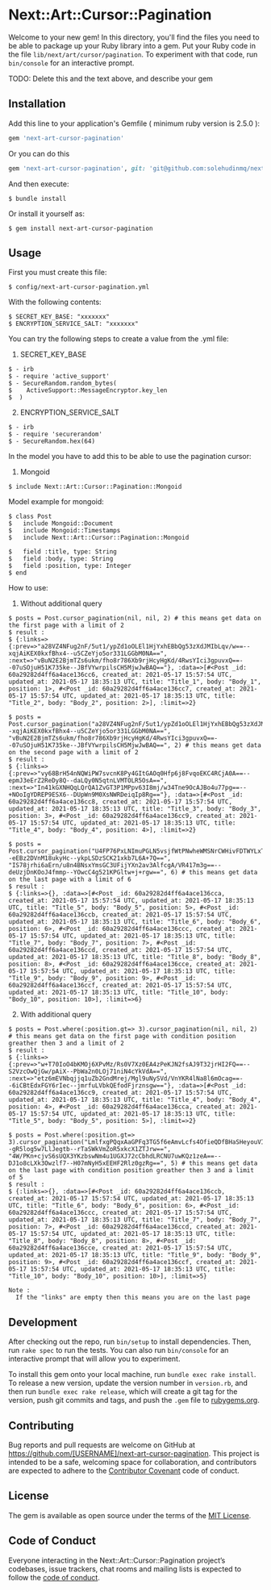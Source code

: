 # Next::Art::Cursor::Pagination

Welcome to your new gem! In this directory, you'll find the files you need to be able to package up your Ruby library into a gem. Put your Ruby code in the file `lib/next/art/cursor/pagination`. To experiment with that code, run `bin/console` for an interactive prompt.

TODO: Delete this and the text above, and describe your gem

## Installation

Add this line to your application's Gemfile ( minimum ruby version is 2.5.0 ):

```ruby
gem 'next-art-cursor-pagination'
```

Or you can do this
```ruby
gem 'next-art-cursor-pagination', git: 'git@github.com:solehudinmq/next-art-cursor-pagination.git', branch: 'master'
```

And then execute:

    $ bundle install

Or install it yourself as:

    $ gem install next-art-cursor-pagination

## Usage

First you must create this file:

    $ config/next-art-cursor-pagination.yml

With the following contents:

    $ SECRET_KEY_BASE: "xxxxxxx"
    $ ENCRYPTION_SERVICE_SALT: "xxxxxxx"

You can try the following steps to create a value from the .yml file:

  1. SECRET_KEY_BASE
    
    $ - irb
    $ - require 'active_support'
    $ - SecureRandom.random_bytes(
    $    ActiveSupport::MessageEncryptor.key_len
    $  ) 
  2. ENCRYPTION_SERVICE_SALT

    $ - irb
    $ - require 'securerandom'
    $ - SecureRandom.hex(64)

In the model you have to add this to be able to use the pagination cursor:

  1. Mongoid

    $ include Next::Art::Cursor::Pagination::Mongoid

Model example for mongoid:

    $ class Post
    $   include Mongoid::Document
    $   include Mongoid::Timestamps
    $   include Next::Art::Cursor::Pagination::Mongoid

    $   field :title, type: String
    $   field :body, type: String
    $   field :position, type: Integer
    $ end


How to use:

  1. Without additional query

    $ posts = Post.cursor_pagination(nil, nil, 2) # this means get data on the first page with a limit of 2
    $ result :
    $ {:links=>{:prev=>"a28VZ4NFug2nF/5ut1/ypZd1oOLEl1HjYxhEBbQg53zXdJMIbLqv/w==--xqjAiKEX0kxfBhx4--u5CZeYjo5or331LGGbM0NA==", :next=>"vBuN2E2BjmTZs6ukm/fho8r786Xb9rjHcyHgKd/4RwsYIci3gpuvxQ==--07uSOjuH51K735ke--JBfVYwrpilsCH5MjwJwBAQ=="}, :data=>[#<Post _id: 60a29282d4ff6a4ace136cc6, created_at: 2021-05-17 15:57:54 UTC, updated_at: 2021-05-17 18:35:13 UTC, title: "Title_1", body: "Body_1", position: 1>, #<Post _id: 60a29282d4ff6a4ace136cc7, created_at: 2021-05-17 15:57:54 UTC, updated_at: 2021-05-17 18:35:13 UTC, title: "Title_2", body: "Body_2", position: 2>], :limit=>2}

    $ posts = Post.cursor_pagination("a28VZ4NFug2nF/5ut1/ypZd1oOLEl1HjYxhEBbQg53zXdJMIbLqv/w==--xqjAiKEX0kxfBhx4--u5CZeYjo5or331LGGbM0NA==", "vBuN2E2BjmTZs6ukm/fho8r786Xb9rjHcyHgKd/4RwsYIci3gpuvxQ==--07uSOjuH51K735ke--JBfVYwrpilsCH5MjwJwBAQ==", 2) # this means get data on the second page with a limit of 2
    $ result :
    $ {:links=>{:prev=>"vy68BrH54nNQWiPW7svcnK8Py4GItGAOq0Hfp6j8FvqoEKC4RCjA0A==--epmJ3eErZ2ReDy8Q--daLQy0N5qtnLVMTOLR5OsA==", :next=>"In41kGXNHQqLQrQA1ZvGT3P1MPpv63I8mj/w34Tne9OcAJBo4u77pg==--+NOoIgYDREP9ESX6--DUpWn9M0XsNWRDeiqIp8Rg=="}, :data=>[#<Post _id: 60a29282d4ff6a4ace136cc8, created_at: 2021-05-17 15:57:54 UTC, updated_at: 2021-05-17 18:35:13 UTC, title: "Title_3", body: "Body_3", position: 3>, #<Post _id: 60a29282d4ff6a4ace136cc9, created_at: 2021-05-17 15:57:54 UTC, updated_at: 2021-05-17 18:35:13 UTC, title: "Title_4", body: "Body_4", position: 4>], :limit=>2}

    $ posts = Post.cursor_pagination("U4FP76PxLNImuPGLN5vsjfWtPNwheWMSNrCWHivFDTWYLxTcw9kcCw==--eEBz2DVnM18ukyHc--ykpLSDzSCK21xkb7L6A+7Q==", "IS78jrhi6aErn/u8n4BNsxYmsGC3UFijYXn2av3AlfcgA/VR417m3g==--deUzjDnKOoJ4fmmp--YOwcC4g521KPGltw+j+rgw==", 6) # this means get data on the last page with a limit of 6
    $ result :
    $ {:links=>{}, :data=>[#<Post _id: 60a29282d4ff6a4ace136cca, created_at: 2021-05-17 15:57:54 UTC, updated_at: 2021-05-17 18:35:13 UTC, title: "Title_5", body: "Body_5", position: 5>, #<Post _id: 60a29282d4ff6a4ace136ccb, created_at: 2021-05-17 15:57:54 UTC, updated_at: 2021-05-17 18:35:13 UTC, title: "Title_6", body: "Body_6", position: 6>, #<Post _id: 60a29282d4ff6a4ace136ccc, created_at: 2021-05-17 15:57:54 UTC, updated_at: 2021-05-17 18:35:13 UTC, title: "Title_7", body: "Body_7", position: 7>, #<Post _id: 60a29282d4ff6a4ace136ccd, created_at: 2021-05-17 15:57:54 UTC, updated_at: 2021-05-17 18:35:13 UTC, title: "Title_8", body: "Body_8", position: 8>, #<Post _id: 60a29282d4ff6a4ace136cce, created_at: 2021-05-17 15:57:54 UTC, updated_at: 2021-05-17 18:35:13 UTC, title: "Title_9", body: "Body_9", position: 9>, #<Post _id: 60a29282d4ff6a4ace136ccf, created_at: 2021-05-17 15:57:54 UTC, updated_at: 2021-05-17 18:35:13 UTC, title: "Title_10", body: "Body_10", position: 10>], :limit=>6}

  2. With additional query

    $ posts = Post.where(:position.gt=> 3).cursor_pagination(nil, nil, 2) # this means get data on the first page with condition position greather then 3 and a limit of 2
    $ result :
    $ {:links=>{:prev=>"w+T70IoO4bKMOj6XPvMz/Rs0V7Xz0EA4zPeKJN2fsAJ9T32jrHI2FQ==--S2VzcOwQjGw/pAiX--PbWa2n0LOj71niN4cYkVdA==", :next=>"etz6mEVNbqjjq1uZb2GndMrej/Mgl9uNySVd/VnYKR4lNa8l6mOcag==--6iCBtEdxFGY6rIec--jmrfuLVbkQEfodFjrznsgw=="}, :data=>[#<Post _id: 60a29282d4ff6a4ace136cc9, created_at: 2021-05-17 15:57:54 UTC, updated_at: 2021-05-17 18:35:13 UTC, title: "Title_4", body: "Body_4", position: 4>, #<Post _id: 60a29282d4ff6a4ace136cca, created_at: 2021-05-17 15:57:54 UTC, updated_at: 2021-05-17 18:35:13 UTC, title: "Title_5", body: "Body_5", position: 5>], :limit=>2}

    $ posts = Post.where(:position.gt=> 3).cursor_pagination("LmlfxgPQqxAaGPFq3TG5f6eAmvLcfs4OfieQDfBHaSHeyouVI7Zxvw==--gR5log5w7LlJegtb--rTaSWkVmZoR5xkcX1ZTJrw==", "4W/PKn+cjvS6sUQX3YKzbswNm4u1UGXJ72cCbhdLRCNU7uwKQz1zeA==--DJ1o8cLXk3Owzlf7--H07mNyH5xEEHF2Rlz0gzRg==", 5) # this means get data on the last page with condition position greather then 3 and a limit of 5
    $ result :
    $ {:links=>{}, :data=>[#<Post _id: 60a29282d4ff6a4ace136ccb, created_at: 2021-05-17 15:57:54 UTC, updated_at: 2021-05-17 18:35:13 UTC, title: "Title_6", body: "Body_6", position: 6>, #<Post _id: 60a29282d4ff6a4ace136ccc, created_at: 2021-05-17 15:57:54 UTC, updated_at: 2021-05-17 18:35:13 UTC, title: "Title_7", body: "Body_7", position: 7>, #<Post _id: 60a29282d4ff6a4ace136ccd, created_at: 2021-05-17 15:57:54 UTC, updated_at: 2021-05-17 18:35:13 UTC, title: "Title_8", body: "Body_8", position: 8>, #<Post _id: 60a29282d4ff6a4ace136cce, created_at: 2021-05-17 15:57:54 UTC, updated_at: 2021-05-17 18:35:13 UTC, title: "Title_9", body: "Body_9", position: 9>, #<Post _id: 60a29282d4ff6a4ace136ccf, created_at: 2021-05-17 15:57:54 UTC, updated_at: 2021-05-17 18:35:13 UTC, title: "Title_10", body: "Body_10", position: 10>], :limit=>5}

    Note : 
      If the "links" are empty then this means you are on the last page


## Development

After checking out the repo, run `bin/setup` to install dependencies. Then, run `rake spec` to run the tests. You can also run `bin/console` for an interactive prompt that will allow you to experiment.

To install this gem onto your local machine, run `bundle exec rake install`. To release a new version, update the version number in `version.rb`, and then run `bundle exec rake release`, which will create a git tag for the version, push git commits and tags, and push the `.gem` file to [rubygems.org](https://rubygems.org).

## Contributing

Bug reports and pull requests are welcome on GitHub at https://github.com/[USERNAME]/next-art-cursor-pagination. This project is intended to be a safe, welcoming space for collaboration, and contributors are expected to adhere to the [Contributor Covenant](http://contributor-covenant.org) code of conduct.

## License

The gem is available as open source under the terms of the [MIT License](https://opensource.org/licenses/MIT).

## Code of Conduct

Everyone interacting in the Next::Art::Cursor::Pagination project’s codebases, issue trackers, chat rooms and mailing lists is expected to follow the [code of conduct](https://github.com/[USERNAME]/next-art-cursor-pagination/blob/master/CODE_OF_CONDUCT.md).
